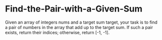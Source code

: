 # Find-the-Pair-with-a-Given-Sum
Given an array of integers nums and a target sum target, your task is to find a pair of numbers in the array that add up to the target sum. If such a pair exists, return their indices; otherwise, return [-1, -1].
